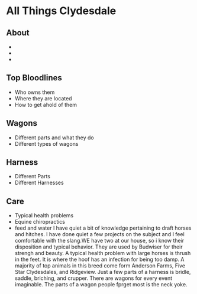 # All Things Clydesdale 

## About
- 
-
-

## Top Bloodlines
- Who owns them
- Where they are located
- How to get ahold of them

## Wagons
- Different parts and what they do
- Different types of wagons

## Harness
- Different Parts
- Different Harnesses

## Care 
- Typical health problems
- Equine chiropractics
- feed and water
I have quiet a bit of knowledge pertaining to draft horses and hitches. I have done quiet a few projects on the subject and I feel comfortable with the slang.WE have two at our house, so i know their disposition and typical behavior. They are used by Budwiser for their strengh and beauty. A typical health problem with large horses is thrush in the feet. It is where the hoof has an infection for being too damp. A majority of top animals in this breed come form Anderson Farms, Five Star Clydesdales, and Ridgeview. Just a few parts of a harness is bridle, saddle, briching, and crupper. There are wagons for every event imaginable. The parts of a wagon people fprget most is the neck yoke. 
